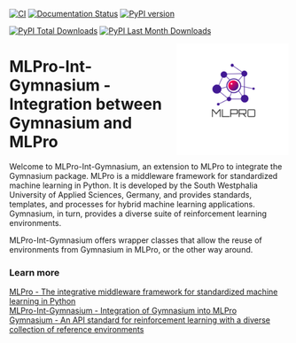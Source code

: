 [![CI](https://github.com/fhswf/MLPro-Int-Gymnasium/actions/workflows/ci.yml/badge.svg)](https://github.com/fhswf/MLPro-Int-Gymnasium/actions/workflows/ci.yml)
[![Documentation Status](https://readthedocs.org/projects/mlpro-int-gymnasium/badge/?version=latest)](https://mlpro-int-gymnasium.readthedocs.io/en/latest/?badge=latest)
[![PyPI version](https://badge.fury.io/py/mlpro-int-gymnasium.svg)](https://badge.fury.io/py/mlpro-int-gymnasium)
<!---
[![Anaconda-Version Badge](https://anaconda.org/mlpro-int-gymnasium/mlpro-int-gymnasium/badges/version.svg)](https://anaconda.org/mlpro-int-gymnasium/mlpro)
[![Anaconda-Downloads Badge](https://img.shields.io/conda/dn/mlpro-int-gymnasium/mlpro-int-gymnasium?color=green&label=Anaconda.org%20Total%20downloads&style=flat-square)](https://anaconda.org/mlpro-int-gymnasium/mlpro-int-gymnasium)
--->
[![PyPI Total Downloads](https://static.pepy.tech/personalized-badge/mlpro-int-gymnasium?period=total&units=international_system&left_color=blue&right_color=orange&left_text=PyPI%20Total%20Downloads)](https://pepy.tech/project/mlpro-int-gymnasium)
[![PyPI Last Month Downloads](https://static.pepy.tech/personalized-badge/mlpro-int-gymnasium?period=month&units=international_system&left_color=blue&right_color=orange&left_text=PyPI%20Last%20Month%20Downloads)](https://pepy.tech/project/mlpro-int-gymnasium)


<img src="https://github.com/fhswf/MLPro-Int-Gymnasium/blob/main/doc/logo/original/logo.png?raw=True" align="right" width="40%"/>

# MLPro-Int-Gymnasium - Integration between Gymnasium and MLPro
Welcome to MLPro-Int-Gymnasium, an extension to MLPro to integrate the Gymnasium package. MLPro is a middleware framework for standardized machine learning in Python. It is developed by the South Westphalia University of Applied Sciences, Germany, and provides standards, templates, and processes for hybrid machine learning applications. Gymnasium, in turn, provides a diverse suite of reinforcement learning environments.

MLPro-Int-Gymnasium offers wrapper classes that allow the reuse of environments from Gymnasium in MLPro, or the other way around.

### Learn more
[MLPro - The integrative middleware framework for standardized machine learning in Python](https://mlpro.readthedocs.io)   
[MLPro-Int-Gymnasium - Integration of Gymnasium into MLPro](https://mlpro-int-gymnasium.readthedocs.io)   
[Gymnasium - An API standard for reinforcement learning with a diverse collection of reference environments](https://gymnasium.farama.org/index.html)   